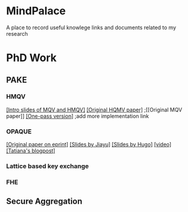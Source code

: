 # MindPalace
A place to record useful knowlege links and documents related to my research 

# PhD Work
## PAKE
### HMQV 
[[Intro slides of MQV and HMQV]](https://www.aumasson.jp/data/talks/mqv_ic67.pdf)
[[Original HQMV paper]](https://eprint.iacr.org/2005/176.pdf)
;[[Original MQV paper]]
[[One-pass version]](https://eprint.iacr.org/2010/638.pdf)
;add more implementation link

### OPAQUE
[[Original paper on eprint]](https://eprint.iacr.org/2018/163.pdf)
[[Slides by Jiayu]](https://eurocrypt.iacr.org/2018/Slides/Thursday/TrackA/02-03.pdf)
[[Slides by Hugo]](https://rwc.iacr.org/2019/slides/opaque-rwc19-posted.pdf)
[[video]](https://www.youtube.com/watch?v=LivwMvoEEKM)
[[Tatiana's blogpost]](https://blog.cloudflare.com/opaque-oblivious-passwords/)

### Lattice based key exchange

### FHE

## Secure Aggregation

